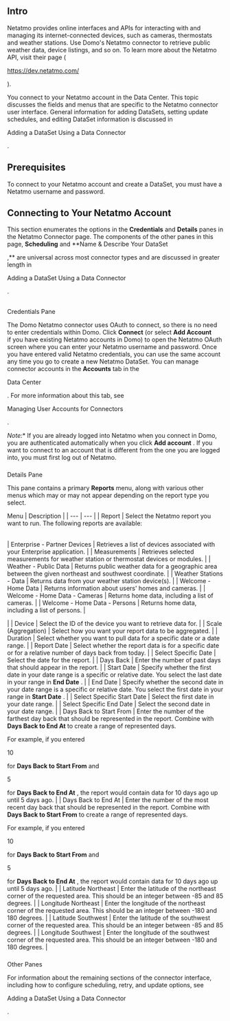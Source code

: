 

Intro
-------

Netatmo provides online interfaces and APIs for interacting with and managing its internet-connected devices, such as cameras, thermostats and weather stations. Use Domo's Netatmo connector to retrieve public weather data, device listings, and so on. To learn more about the Netatmo API, visit their page (

https://dev.netatmo.com/

).


 You connect to your Netatmo account in the Data Center. This topic discusses the fields and menus that are specific to the Netatmo connector user interface. General information for adding DataSets, setting update schedules, and editing DataSet information is discussed in

Adding a DataSet Using a Data Connector

.


 Prerequisites
---------------

To connect to your Netatmo account and create a DataSet, you must have a Netatmo username and password.


 Connecting to Your Netatmo Account
------------------------------------

This section enumerates the options in the
 **Credentials**
 and
 **Details**
 panes in the Netatmo Connector page. The components of the other panes in this page,
 **Scheduling**
 and
 **Name & Describe Your DataSet

,**
 are universal across most connector types and are discussed in greater length in

Adding a DataSet Using a Data Connector

.

##
 Credentials Pane

The Domo Netatmo connector uses OAuth to connect, so there is no need to enter credentials within Domo. Click
 **Connect**
 (or select
 **Add Account**
 if you have existing Netatmo accounts in Domo) to open the Netatmo OAuth screen where you can enter your Netatmo username and password. Once you have entered valid Netatmo credentials, you can use the same account any time you go to create a new Netatmo DataSet. You can manage connector accounts in the
 **Accounts**
 tab in the

Data Center

. For more information about this tab, see

Managing User Accounts for Connectors

.

*Note:**
 If you are already logged into Netatmo when you connect in Domo, you are authenticated automatically when you click
 **Add account**
 . If you want to connect to an account that is different from the one you are logged into, you must first log out of Netatmo.


###
 Details Pane

This pane contains a primary
 **Reports**
 menu, along with various other menus which may or may not appear depending on the report type you select.


 Menu
  |
 Description
  |
| --- | --- |
|
 Report
  |
 Select the Netatmo report you want to run. The following reports are available:


|  |  |
| --- | --- |
|
 Enterprise - Partner Devices
  |
 Retrieves a list of devices associated with your Enterprise application.
  |
|
 Measurements
  |
 Retrieves selected measurements for weather station or thermostat devices or modules.
  |
|
 Weather - Public Data
  |
 Returns public weather data for a geographic area between the given northeast and southwest coordinate.
  |
|
 Weather Stations - Data
  |
 Returns data from your weather station device(s).
  |
|
 Welcome - Home Data
  |
 Returns information about users' homes and cameras.
  |
|
 Welcome - Home Data - Cameras
  |
 Returns home data, including a list of cameras.
  |
|
 Welcome - Home Data - Persons
  |
 Returns home data, including a list of persons.
  |

|
|
 Device
  |
 Select the ID of the device you want to retrieve data for.
  |
|
 Scale (Aggregation)
  |
 Select how you want your report data to be aggregated.
  |
|
 Duration
  |
 Select whether you want to pull data for a specific date or a date range.
  |
|
 Report Date
  |
 Select whether the report data is for a specific date or for a relative number of days back from today.
  |
|
 Select Specific Date
  |
 Select the date for the report.
  |
|
 Days Back
  |
 Enter the number of past days that should appear in the report.
  |
|
 Start Date
  |
 Specify whether the first date in your date range is a specific or relative date. You select the last date in your range in
 **End Date**
 .
  |
|
 End Date
  |
 Specify whether the second date in your date range is a specific or relative date. You select the first date in your range in
 **Start Date**
 .
  |
|
 Select Specific Start Date
  |
 Select the first date in your date range.
  |
|
 Select Specific End Date
  |
 Select the second date in your date range.
  |
|
 Days Back to Start From
  |
 Enter the number of the farthest day back that should be represented in the report. Combine with
 **Days Back to End At**
 to create a range of represented days.


 For example, if you entered

10

for
 **Days Back to Start From**
 and

5

for
 **Days Back to End At**
 , the report would contain data for 10 days ago up until 5 days ago.
  |
|
 Days Back to End At
  |
 Enter the number of the most recent day back that should be represented in the report. Combine with
 **Days Back to Start From**
 to create a range of represented days.


 For example, if you entered

10

for
 **Days Back to Start From**
 and

5

for
 **Days Back to End At**
 , the report would contain data for 10 days ago up until 5 days ago.
  |
|
 Latitude Northeast
  |
 Enter the latitude of the northeast corner of the requested area. This should be an integer between -85 and 85 degrees.
  |
|
 Longitude Northeast
  |
 Enter the longitude of the northeast corner of the requested area. This should be an integer between -180 and 180 degrees.
  |
|
 Latitude Southwest
  |
 Enter the latitude of the southwest corner of the requested area. This should be an integer between -85 and 85 degrees.
  |
|
 Longitude Southwest
  |
 Enter the longitude of the southwest corner of the requested area. This should be an integer between -180 and 180 degrees.
  |


###
 Other Panes

For information about the remaining sections of the connector interface, including how to configure scheduling, retry, and update options, see

Adding a DataSet Using a Data Connector

.

